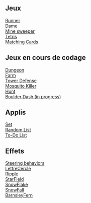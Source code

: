 
<html>
  <head>
    <meta charset="utf-8"/>
  </head>
  <body>
    <h2>Jeux</h2>
    <a href="./Runner">Runner</a>
    <br>
    <a href="./Dame/">Dame</a>
    <br>
    <a href="./MineSweeper">Mine sweeper</a>
    <br>
    <a href="./Tetris">Tetris</a>
    <br>
    <a href="./MatchingCard">Matching Cards</a>
    <h2>Jeux en cours de codage</h2>
    <a href="./Dungeon">Dungeon</a>
    <br>
    <a href="./Farm">Farm</a>
    <br>
    <a href="./TowerDefense">Tower Defense</a>
    <br>
    <a href="./Mosquito">Mosquito Killer</a>
    <br>
    <a href="./Hunt">Hunt</a>
    <br>
    <a href="./BoulderDash">Boulder Dash (in progress)</a>
    <h2>Applis</h2>
    <a href="./Set">Set</a>
    <br>
    <a href="./RandomList">Random List</a>
    <br>
    <a href="./ToDoList">To-Do List</a>
    <h2>Effets</h2>
    <a href="./Steering/">Steering behaviors</a>
    <br>
    <a href="./LettreCercle/">LettreCercle</a>
    <br>
    <a href="./Ripple/">Ripple</a>
    <br>
    <a href="./StarField/">StarField</a>
    <br>
    <a href="./SnowFlake/">SnowFlake</a>
    <br>
    <a href="./SnowFall/">SnowFall</a>
    <br>
    <!-- <a href="./FractalTree/">FractalTree</a>
    <br>-->
    <a href="./BarnsleyFern/">BarnsleyFern</a>
  </body>
</html>

